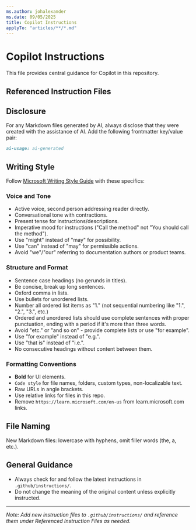 ```yaml
---
ms.author: johalexander
ms.date: 09/05/2025
title: Copilot Instructions
applyTo: "articles/**/*.md"
---
```


# Copilot Instructions

This file provides central guidance for Copilot in this repository.

## Referenced Instruction Files

## Disclosure

For any Markdown files generated by AI, always disclose that they were created with the assistance of AI. Add the following frontmatter key/value pair:

```markdown
ai-usage: ai-generated
```

## Writing Style

Follow [Microsoft Writing Style Guide](https://learn.microsoft.com/en-us/style-guide/welcome/) with these specifics:

### Voice and Tone

- Active voice, second person addressing reader directly.
- Conversational tone with contractions.
- Present tense for instructions/descriptions.
- Imperative mood for instructions ("Call the method" not "You should call the method").
- Use "might" instead of "may" for possibility.
- Use "can" instead of "may" for permissible actions.
- Avoid "we"/"our" referring to documentation authors or product teams.

### Structure and Format

- Sentence case headings (no gerunds in titles).
- Be concise, break up long sentences.
- Oxford comma in lists.
- Use bullets for unordered lists.
- Number all ordered list items as "1." (not sequential numbering like "1.", "2.", "3.", etc.)
- Ordered and unordered lists should use complete sentences with proper punctuation, ending with a period if it's more than three words.
- Avoid "etc." or "and so on" - provide complete lists or use "for example".
- Use "for example" instead of "e.g.".
- Use "that is" instead of "i.e.".
- No consecutive headings without content between them.

### Formatting Conventions

- **Bold** for UI elements.
- `Code style` for file names, folders, custom types, non-localizable text.
- Raw URLs in angle brackets.
- Use relative links for files in this repo.
- Remove `https://learn.microsoft.com/en-us` from learn.microsoft.com links.

## File Naming

New Markdown files: lowercase with hyphens, omit filler words (the, a, etc.).

## General Guidance

- Always check for and follow the latest instructions in `.github/instructions/`.
- Do not change the meaning of the original content unless explicitly instructed.

---

_Note: Add new instruction files to `.github/instructions/` and reference them under Referenced Instruction Files as needed._
